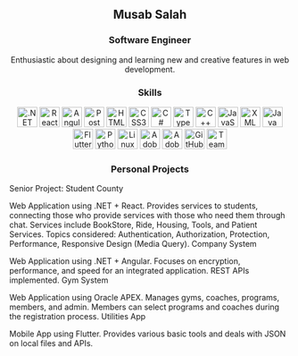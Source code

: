 <h2 align="center">Musab Salah</h2>
<h3 align="center">Software Engineer</h3>
<p align="center">Enthusiastic about designing and learning new and creative features in web development.</p>
<h3 align="center">Skills</h3>
<p align="center">
    <img src="https://raw.githubusercontent.com/danielcranney/readme-generator/main/public/icons/skills/dotnet-colored.svg" width="36" height="36" alt=".NET" />
    <img src="https://raw.githubusercontent.com/danielcranney/readme-generator/main/public/icons/skills/react-colored.svg" width="36" height="36" alt="React" />
    <img src="https://raw.githubusercontent.com/danielcranney/readme-generator/main/public/icons/skills/angular-colored.svg" width="36" height="36" alt="Angular" />
    <img src="https://raw.githubusercontent.com/danielcranney/readme-generator/main/public/icons/skills/postman-colored.svg" width="36" height="36" alt="Postman" />
    <img src="https://raw.githubusercontent.com/danielcranney/readme-generator/main/public/icons/skills/html5-colored.svg" width="36" height="36" alt="HTML5" />
    <img src="https://raw.githubusercontent.com/danielcranney/readme-generator/main/public/icons/skills/css3-colored.svg" width="36" height="36" alt="CSS3" />
    <img src="https://raw.githubusercontent.com/danielcranney/readme-generator/main/public/icons/skills/csharp-colored.svg" width="36" height="36" alt="C#" />
    <img src="https://raw.githubusercontent.com/danielcranney/readme-generator/main/public/icons/skills/typescript-colored.svg" width="36" height="36" alt="TypeScript" />
    <img src="https://raw.githubusercontent.com/danielcranney/readme-generator/main/public/icons/skills/cplusplus-colored.svg" width="36" height="36" alt="C++" />
    <img src="https://raw.githubusercontent.com/danielcranney/readme-generator/main/public/icons/skills/javascript-colored.svg" width="36" height="36" alt="JavaScript" />
    <img src="https://raw.githubusercontent.com/danielcranney/readme-generator/main/public/icons/skills/xml-colored.svg" width="36" height="36" alt="XML" />
    <img src="https://raw.githubusercontent.com/danielcranney/readme-generator/main/public/icons/skills/java-colored.svg" width="36" height="36" alt="Java" />
    <img src="https://raw.githubusercontent.com/danielcranney/readme-generator/main/public/icons/skills/flutter-colored.svg" width="36" height="36" alt="Flutter" />
    <img src="https://raw.githubusercontent.com/danielcranney/readme-generator/main/public/icons/skills/python-colored.svg" width="36" height="36" alt="Python" />
    <img src="https://raw.githubusercontent.com/danielcranney/readme-generator/main/public/icons/skills/linux-colored.svg" width="36" height="36" alt="Linux" />
    <img src="https://raw.githubusercontent.com/danielcranney/readme-generator/main/public/icons/skills/photoshop-colored.svg" width="36" height="36" alt="Adobe Photoshop" />
    <img src="https://raw.githubusercontent.com/danielcranney/readme-generator/main/public/icons/skills/premierepro-colored.svg" width="36" height="36" alt="Adobe Premiere Pro" />
    <img src="https://raw.githubusercontent.com/danielcranney/readme-generator/main/public/icons/skills/github-colored.svg" width="36" height="36" alt="GitHub" />
    <img src="https://raw.githubusercontent.com/danielcranney/readme-generator/main/public/icons/skills/teamwork-colored.svg" width="36" height="36" alt="Teamwork" />
</p>
<h3 align="center">Personal Projects</h3>
Senior Project: Student County

Web Application using .NET + React.
Provides services to students, connecting those who provide services with those who need them through chat.
Services include BookStore, Ride, Housing, Tools, and Patient Services.
Topics considered: Authentication, Authorization, Protection, Performance, Responsive Design (Media Query).
Company System

Web Application using .NET + Angular.
Focuses on encryption, performance, and speed for an integrated application.
REST APIs implemented.
Gym System

Web Application using Oracle APEX.
Manages gyms, coaches, programs, members, and admin.
Members can select programs and coaches during the registration process.
Utilities App

Mobile App using Flutter.
Provides various basic tools and deals with JSON on local files and APIs.
